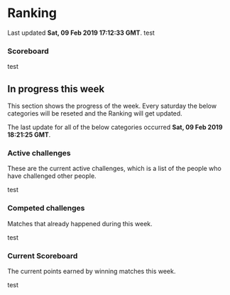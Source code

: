 # Ranking

Last updated **Sat, 09 Feb 2019 17:12:33 GMT**.
test

### Scoreboard
test

## In progress this week
This section shows the progress of the week. Every saturday the below categories will be reseted and the Ranking will get updated.

The last update for all of the below categories occurred **Sat, 09 Feb 2019 18:21:25 GMT**.
### Active challenges
These are the current active challenges, which is a list of the people who have challenged other people.

test

### Competed challenges
Matches that already happened during this week.

test

### Current Scoreboard
The current points earned by winning matches this week.

test